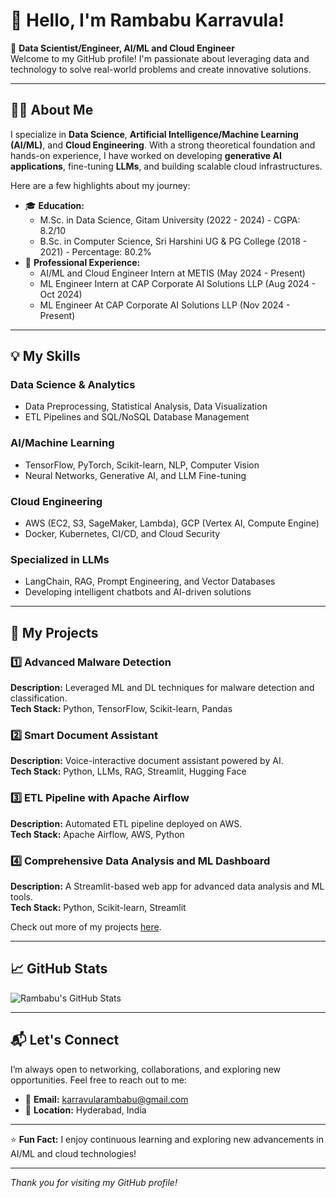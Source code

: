 # 👋 Hello, I'm Rambabu Karravula!

🌟 **Data Scientist/Engineer, AI/ML and Cloud Engineer**  
Welcome to my GitHub profile! I'm passionate about leveraging data and technology to solve real-world problems and create innovative solutions.

---

## 🧑‍💻 About Me

I specialize in **Data Science**, **Artificial Intelligence/Machine Learning (AI/ML)**, and **Cloud Engineering**. With a strong theoretical foundation and hands-on experience, I have worked on developing **generative AI applications**, fine-tuning **LLMs**, and building scalable cloud infrastructures.

Here are a few highlights about my journey:
- 🎓 **Education:**  
  - M.Sc. in Data Science, Gitam University (2022 - 2024) - CGPA: 8.2/10  
  - B.Sc. in Computer Science, Sri Harshini UG & PG College (2018 - 2021) - Percentage: 80.2%  
- 💼 **Professional Experience:**  
  - AI/ML and Cloud Engineer Intern at METIS (May 2024 - Present)  
  - ML Engineer Intern at CAP Corporate AI Solutions LLP (Aug 2024 - Oct 2024)
  - ML Engineer At CAP Corporate AI Solutions LLP (Nov 2024 - Present)

---

## 💡 My Skills

### **Data Science & Analytics**
- Data Preprocessing, Statistical Analysis, Data Visualization  
- ETL Pipelines and SQL/NoSQL Database Management  

### **AI/Machine Learning**
- TensorFlow, PyTorch, Scikit-learn, NLP, Computer Vision  
- Neural Networks, Generative AI, and LLM Fine-tuning  

### **Cloud Engineering**
- AWS (EC2, S3, SageMaker, Lambda), GCP (Vertex AI, Compute Engine)  
- Docker, Kubernetes, CI/CD, and Cloud Security  

### **Specialized in LLMs**
- LangChain, RAG, Prompt Engineering, and Vector Databases  
- Developing intelligent chatbots and AI-driven solutions  

---

## 🚀 My Projects

### **1️⃣ Advanced Malware Detection**
**Description:** Leveraged ML and DL techniques for malware detection and classification.  
**Tech Stack:** Python, TensorFlow, Scikit-learn, Pandas  

### **2️⃣ Smart Document Assistant**
**Description:** Voice-interactive document assistant powered by AI.  
**Tech Stack:** Python, LLMs, RAG, Streamlit, Hugging Face  

### **3️⃣ ETL Pipeline with Apache Airflow**
**Description:** Automated ETL pipeline deployed on AWS.  
**Tech Stack:** Apache Airflow, AWS, Python  

### **4️⃣ Comprehensive Data Analysis and ML Dashboard**
**Description:** A Streamlit-based web app for advanced data analysis and ML tools.  
**Tech Stack:** Python, Scikit-learn, Streamlit  

Check out more of my projects [here](https://github.com/Rambabucapcorporate/Rambabucapcorporate/tree/main).

---

## 📈 GitHub Stats

![Rambabu's GitHub Stats](https://github-readme-stats.vercel.app/api?username=Rambabucapcorporate&show_icons=true&theme=radical)

---

## 📬 Let's Connect

I’m always open to networking, collaborations, and exploring new opportunities. Feel free to reach out to me:

- 📧 **Email:** [karravularambabu@gmail.com](mailto:karravularambabu@gmail.com)  
- 📍 **Location:** Hyderabad, India  

---

⭐ **Fun Fact:** I enjoy continuous learning and exploring new advancements in AI/ML and cloud technologies!

---
_Thank you for visiting my GitHub profile!_
